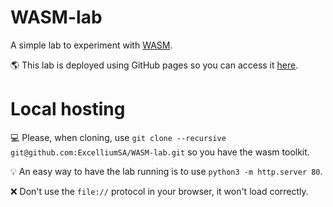 # WASM-lab

A simple lab to experiment with [WASM](https://webassembly.org/).

🌎 This lab is deployed using GitHub pages so you can access it [here](https://excelliumsa.github.io/WASM-lab/).


# Local hosting

💻 Please, when cloning, use `git clone --recursive git@github.com:ExcelliumSA/WASM-lab.git` so you have the wasm toolkit.

💡 An easy way to have the lab running is to use `python3 -m http.server 80`.

❌ Don't use the `file://` protocol in your browser, it won't load correctly.

